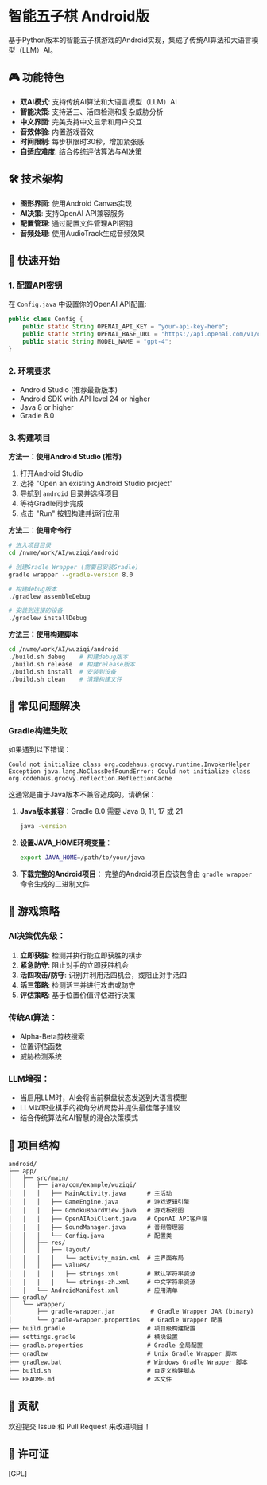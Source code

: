# 智能五子棋 Android版

基于Python版本的智能五子棋游戏的Android实现，集成了传统AI算法和大语言模型（LLM）AI。

## 🎮 功能特色

- **双AI模式**: 支持传统AI算法和大语言模型（LLM）AI
- **智能决策**: 支持活三、活四检测和复杂威胁分析
- **中文界面**: 完美支持中文显示和用户交互
- **音效体验**: 内置游戏音效
- **时间限制**: 每步棋限时30秒，增加紧张感
- **自适应难度**: 结合传统评估算法与AI决策

## 🛠️ 技术架构

- **图形界面**: 使用Android Canvas实现
- **AI决策**: 支持OpenAI API兼容服务
- **配置管理**: 通过配置文件管理API密钥
- **音频处理**: 使用AudioTrack生成音频效果

## 🚀 快速开始

### 1. 配置API密钥

在 `Config.java` 中设置你的OpenAI API配置:

```java
public class Config {
    public static String OPENAI_API_KEY = "your-api-key-here";
    public static String OPENAI_BASE_URL = "https://api.openai.com/v1/chat/completions";
    public static String MODEL_NAME = "gpt-4";
}
```

### 2. 环境要求

- Android Studio (推荐最新版本)
- Android SDK with API level 24 or higher
- Java 8 or higher
- Gradle 8.0

### 3. 构建项目

**方法一：使用Android Studio (推荐)**
1. 打开Android Studio
2. 选择 "Open an existing Android Studio project"
3. 导航到 `android` 目录并选择项目
4. 等待Gradle同步完成
5. 点击 "Run" 按钮构建并运行应用

**方法二：使用命令行**
```bash
# 进入项目目录
cd /nvme/work/AI/wuziqi/android

# 创建Gradle Wrapper (需要已安装Gradle)
gradle wrapper --gradle-version 8.0

# 构建debug版本
./gradlew assembleDebug

# 安装到连接的设备
./gradlew installDebug
```

**方法三：使用构建脚本**
```bash
cd /nvme/work/AI/wuziqi/android
./build.sh debug    # 构建debug版本
./build.sh release  # 构建release版本
./build.sh install  # 安装到设备
./build.sh clean    # 清理构建文件
```

## 🔧 常见问题解决

### Gradle构建失败
如果遇到以下错误：
```
Could not initialize class org.codehaus.groovy.runtime.InvokerHelper
Exception java.lang.NoClassDefFoundError: Could not initialize class org.codehaus.groovy.reflection.ReflectionCache
```

这通常是由于Java版本不兼容造成的。请确保：

1. **Java版本兼容**：Gradle 8.0 需要 Java 8, 11, 17 或 21
   ```bash
   java -version
   ```

2. **设置JAVA_HOME环境变量**：
   ```bash
   export JAVA_HOME=/path/to/your/java
   ```

3. **下载完整的Android项目**：
   完整的Android项目应该包含由 `gradle wrapper` 命令生成的二进制文件

## 🎯 游戏策略

### AI决策优先级：

1. **立即获胜**: 检测并执行能立即获胜的棋步
2. **紧急防守**: 阻止对手的立即获胜机会
3. **活四攻击/防守**: 识别并利用活四机会，或阻止对手活四
4. **活三策略**: 检测活三并进行攻击或防守
5. **评估策略**: 基于位置价值评估进行决策

### 传统AI算法：

- Alpha-Beta剪枝搜索
- 位置评估函数
- 威胁检测系统

### LLM增强：

- 当启用LLM时，AI会将当前棋盘状态发送到大语言模型
- LLM以职业棋手的视角分析局势并提供最佳落子建议
- 结合传统算法和AI智慧的混合决策模式

## 📁 项目结构

```
android/
├── app/
│   ├── src/main/
│   │   ├── java/com/example/wuziqi/
│   │   │   ├── MainActivity.java      # 主活动
│   │   │   ├── GameEngine.java        # 游戏逻辑引擎
│   │   │   ├── GomokuBoardView.java   # 游戏板视图
│   │   │   ├── OpenAIApiClient.java   # OpenAI API客户端
│   │   │   ├── SoundManager.java      # 音频管理器
│   │   │   └── Config.java            # 配置类
│   │   ├── res/
│   │   │   ├── layout/
│   │   │   │   └── activity_main.xml  # 主界面布局
│   │   │   ├── values/
│   │   │   │   ├── strings.xml        # 默认字符串资源
│   │   │   │   └── strings-zh.xml     # 中文字符串资源
│   │   └── AndroidManifest.xml        # 应用清单
├── gradle/
│   └── wrapper/
│       ├── gradle-wrapper.jar          # Gradle Wrapper JAR (binary)
│       └── gradle-wrapper.properties   # Gradle Wrapper 配置
├── build.gradle                       # 项目级构建配置
├── settings.gradle                    # 模块设置
├── gradle.properties                  # Gradle 全局配置
├── gradlew                            # Unix Gradle Wrapper 脚本
├── gradlew.bat                        # Windows Gradle Wrapper 脚本
├── build.sh                           # 自定义构建脚本
└── README.md                          # 本文件
```

## 🤝 贡献

欢迎提交 Issue 和 Pull Request 来改进项目！

## 📄 许可证

[GPL]